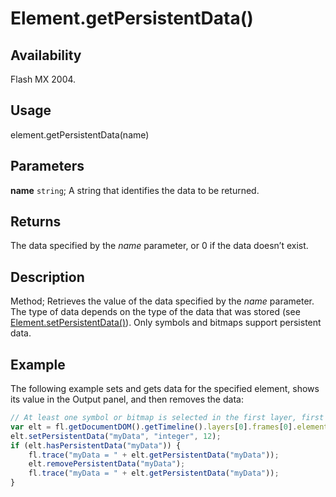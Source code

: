# Element.getPersistentData()

## Availability

Flash MX 2004.

## Usage

element.getPersistentData(name)

## Parameters

**name** `string`; A string that identifies the data to be returned.

## Returns

The data specified by the *name* parameter, or 0 if the data doesn’t exist.

## Description

Method; Retrieves the value of the data specified by the *name* parameter. The type of data depends on the type of the data that was stored (see [Element.setPersistentData()](../Element_object/Element17.md)). Only symbols and bitmaps support persistent data.

## Example

The following example sets and gets data for the specified element, shows its value in the Output panel, and then removes the data:

```javascript
// At least one symbol or bitmap is selected in the first layer, first frame.
var elt = fl.getDocumentDOM().getTimeline().layers[0].frames[0].elements[0];
elt.setPersistentData("myData", "integer", 12);
if (elt.hasPersistentData("myData")) {
    fl.trace("myData = " + elt.getPersistentData("myData"));
    elt.removePersistentData("myData");
    fl.trace("myData = " + elt.getPersistentData("myData"));
}
```
